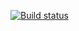 [![Build status](https://ci.appveyor.com/api/projects/status/yxdve88txedb91rh?svg=true)](https://ci.appveyor.com/project/SophieLee222/pageobjects)
